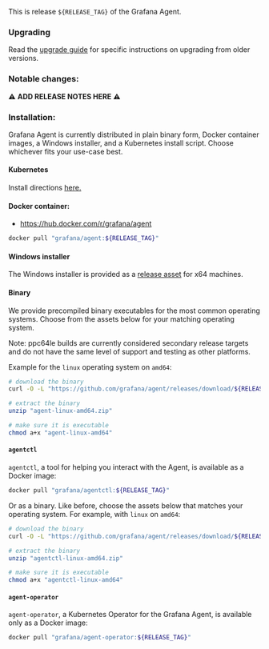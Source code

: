 This is release `${RELEASE_TAG}` of the Grafana Agent.

### Upgrading
Read the [upgrade guide](https://github.com/grafana/agent/blob/${RELEASE_TAG}/docs/sources/upgrade-guide/_index.md) for specific instructions on upgrading from older versions.

### Notable changes:
:warning: **ADD RELEASE NOTES HERE** :warning:


### Installation:
Grafana Agent is currently distributed in plain binary form, Docker container images, a Windows installer, and a Kubernetes install script. Choose whichever fits your use-case best.

#### Kubernetes 

Install directions [here.](https://grafana.com/docs/grafana-cloud/quickstart/agent-k8s/)

#### Docker container:

* https://hub.docker.com/r/grafana/agent

```bash
docker pull "grafana/agent:${RELEASE_TAG}"
```

#### Windows installer

The Windows installer is provided as a [release asset](https://github.com/grafana/agent/releases/download/${RELEASE_TAG}/grafana-agent-installer.exe) for x64 machines.

#### Binary

We provide precompiled binary executables for the most common operating systems. Choose from the assets below for your matching operating system. 

Note: ppc64le builds are currently considered secondary release targets and do not have the same level of support and testing as other platforms.

Example for the `linux` operating system on `amd64`:

```bash
# download the binary
curl -O -L "https://github.com/grafana/agent/releases/download/${RELEASE_TAG}/agent-linux-amd64.zip"

# extract the binary
unzip "agent-linux-amd64.zip"

# make sure it is executable
chmod a+x "agent-linux-amd64"
```

#### `agentctl`

`agentctl`, a tool for helping you interact with the Agent, is available as a Docker image:

```bash
docker pull "grafana/agentctl:${RELEASE_TAG}"
```

Or as a binary. Like before, choose the assets below that matches your operating system. For example, with `linux` on `amd64`:

```bash
# download the binary
curl -O -L "https://github.com/grafana/agent/releases/download/${RELEASE_TAG}/agentctl-linux-amd64.zip"

# extract the binary
unzip "agentctl-linux-amd64.zip"

# make sure it is executable
chmod a+x "agentctl-linux-amd64"
```

#### `agent-operator`

`agent-operator`, a Kubernetes Operator for the Grafana Agent, is available only as a Docker image:

```bash
docker pull "grafana/agent-operator:${RELEASE_TAG}"
```
